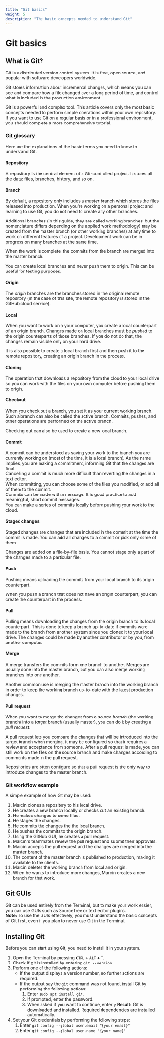 ```yaml
---
title: "Git basics"
weight: 5
description: "The basic concepts needed to understand Git"
---
```

# Git basics
## What is Git?
Git is a distributed version control system. It is free, open source, and popular with software developers worldwide.  

Git stores information about incremental changes, which means you can see and compare how a file changed over a long period of time, and control what is included in the production environment.

Git is a powerful and complex tool. This article covers only the most basic concepts needed to perform simple operations within your own repository. If you want to use Git on a regular basis or in a professional environment, you should complete a more comprehensive tutorial.

### Git glossary
Here are the explanations of the basic terms you need to know to understand Git.
#### Repository
A repository is the central element of a Git-controlled project. It stores all the data: files, branches, history, and so on.
#### Branch
By default, a repository only includes a *master* branch which stores the files released into production. When you're working on a personal project and learning to use Git, you do not need to create any other branches.  

Additional branches (in this guide, they are called working branches, but the nomenclature differs depending on the applied work methodology) may be created from the master branch (or other working branches) at any time to work on different features of a project. Development work can be in progress on many branches at the same time.

When the work is complete, the commits from the branch are merged into the master branch.

You can create local branches and never push them to origin. This can be useful for testing purposes.
#### Origin
The *origin* branches are the branches stored in the original remote repository (in the case of this site, the remote repository is stored in the GitHub cloud service).
#### Local
When you want to work on a your computer, you create a local counterpart of an origin branch. Changes made on local branches must be *pushed* to the origin counterparts of those branches. If you do not do that, the changes remain visible only on your hard drive.

It is also possible to create a local branch first and then push it to the remote repository, creating an origin branch in the process.
#### Cloning
The operation that downloads a repository from the cloud to your local drive so you can work with the files on your own computer before pushing them to origin.
#### Checkout
When you check out a branch, you set it as your current working branch. Such a branch can also be called the active branch. Commits, pushes, and other operations are performed on the active branch.

Checking out can also be used to create a new local branch.
#### Commit
A commit can be understood as saving your work to the branch you are currently working on (most of the time, it is a local branch). As the name implies, you are making a commitment, informing Git that the changes are final.  
Cancelling a commit is much more difficult than reverting the changes in a text editor.  
When committing, you can choose some of the files you modified, or add all of them to the commit.  
Commits can be made with a message. It is good practice to add meaningful, short commit messages.  
You can make a series of commits locally before pushing your work to the cloud.
#### Staged changes
Staged changes are changes that are included in the commit at the time the commit is made. You can add all changes to a commit or pick only some of them.

Changes are added on a file-by-file basis. You cannot stage only a part of the changes made to a particular file.
#### Push
Pushing means uploading the commits from your local branch to its origin counterpart.

When you push a branch that does not have an origin counterpart, you can create the counterpart in the process.
#### Pull
Pulling means downloading the changes from the origin branch to its local counterpart. This is done to keep a branch up-to-date if commits were made to the branch from another system since you cloned it to your local drive. The changes could be made by another contributor or by you, from another computer.
#### Merge
A merge transfers the commits form one branch to another. Merges are usually done into the master branch, but you can also merge working branches into one another.

Another common use is merging the master branch into the working branch in order to keep the working branch up-to-date with the latest production changes.
#### Pull request
When you want to merge the changes from a *source branch* (the working branch) into a *target* branch (usually master), you can do it by creating a *pull request*.

A pull request lets you compare the changes that will be introduced into the target branch when merging. It may be configured so that it requires a review and acceptance from someone. After a pull request is made, you can still work on the files on the source branch and make changes according to comments made in the pull request.

Repositories are often configure so that a pull request is the only way to introduce changes to the master branch.
### Git workflow example

A simple example of how Git may be used:
1. Marcin clones a repository to his local drive.
2. He creates a new branch locally or checks out an existing branch.
3. He makes changes to some files.
4. He stages the changes.
5. He commits the changes the the local branch.
6. He pushes the commits to the origin branch.
7. Using the GitHub GUI, he creates a pull request.
8. Marcin's teammates review the pull request and submit their approvals.
9. Marcin accepts the pull request and the changes are merged into the master branch.
10. The content of the master branch is published to production, making it available to the clients.
11. Marcin deletes the working branch from local and origin.
12. When he wants to introduce more changes, Marcin creates a new branch for that work.

## Git GUIs
Git can be used entirely from the Terminal, but to make your work easier, you can use GUIs such as SourceTree or text editor plugins.  
**Note:** To use the GUIs effectively, you must understand the basic concepts of Git first, even if you plan to never use Git in the Terminal.

## Installing Git
Before you can start using Git, you need to install it in your system.

1. Open the Terminal by pressing **`CTRL` + `ALT` + `T`**.
1. Check if git is installed by entering `git --version`
2. Perform one of the following actions:
   - If the output displays a version number, no further actions are required.
   - If the output say the `git` command was not found, install Git by performing the following actions:
     1. Enter `sudo apt install git`. 
     2. If prompted, enter the password.
     3. When asked if you want to continue, enter `y`
     **Result:** Git is downloaded and installed. Required dependencies are installed automatically.
3. Set your Git credentials by performing the following steps:
   1. Enter `git config --global user.email "{your email}"`
   2. Enter `git config --global user.name "{your name}"`
